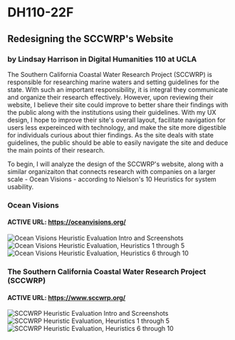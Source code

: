 # DH110-22F

## Redesigning the SCCWRP's Website
### by Lindsay Harrison in Digital Humanities 110 at UCLA

The Southern California Coastal Water Research Project (SCCWRP) is responsible for researching marine waters and setting guidelines for the state. With such an important responsibility, it is integral they communicate and organize their research effectively. However, upon reviewing their website, I believe their site could improve to better share their findings with the public along with the institutions using their guidelines. With my UX design, I hope to improve their site's overall layout, facilitate navigation for users less expereinced with technology, and make the site more digestible for individuals curious about thier findings. As the site deals with state guidelines, the public should be able to easily navigate the site and deduce the main points of their research.

To begin, I will analyze the design of the SCCWRP's website, along with a similar organizaiton that connects research with companies on a larger scale - Ocean Visions - according to Nielson's 10 Heuristics for system usability.


### Ocean Visions
#### ACTIVE URL: https://oceanvisions.org/

![Ocean Visions Heuristic Evaluation Intro and Screenshots](../Intro1.png)
![Ocean Visions Heuristic Evaluation, Heuristics 1 through 5](../Eval1_5.png)
![Ocean Visions Heuristic Evaluation, Heuristics 6 through 10](../Eval6_10.png)



### The Southern California Coastal Water Research Project (SCCWRP)
#### ACTIVE URL: https://www.sccwrp.org/ 


![SCCWRP Heuristic Evaluation Intro and Screenshots](../Intro2.png)
![SCCWRP Heuristic Evaluation, Heuristics 1 through 5](../Eval1_5_2.png)
![SCCWRP Heuristic Evaluation, Heuristics 6 through 10](../Eval6_10_22.png)
